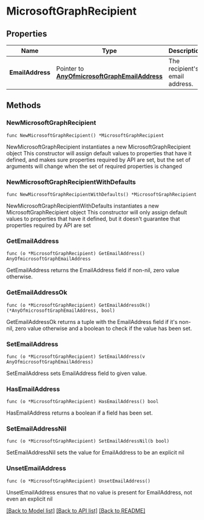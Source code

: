 # MicrosoftGraphRecipient

## Properties

Name | Type | Description | Notes
------------ | ------------- | ------------- | -------------
**EmailAddress** | Pointer to [**AnyOfmicrosoftGraphEmailAddress**](anyOf&lt;microsoft.graph.emailAddress&gt;.md) | The recipient&#39;s email address. | [optional] 

## Methods

### NewMicrosoftGraphRecipient

`func NewMicrosoftGraphRecipient() *MicrosoftGraphRecipient`

NewMicrosoftGraphRecipient instantiates a new MicrosoftGraphRecipient object
This constructor will assign default values to properties that have it defined,
and makes sure properties required by API are set, but the set of arguments
will change when the set of required properties is changed

### NewMicrosoftGraphRecipientWithDefaults

`func NewMicrosoftGraphRecipientWithDefaults() *MicrosoftGraphRecipient`

NewMicrosoftGraphRecipientWithDefaults instantiates a new MicrosoftGraphRecipient object
This constructor will only assign default values to properties that have it defined,
but it doesn't guarantee that properties required by API are set

### GetEmailAddress

`func (o *MicrosoftGraphRecipient) GetEmailAddress() AnyOfmicrosoftGraphEmailAddress`

GetEmailAddress returns the EmailAddress field if non-nil, zero value otherwise.

### GetEmailAddressOk

`func (o *MicrosoftGraphRecipient) GetEmailAddressOk() (*AnyOfmicrosoftGraphEmailAddress, bool)`

GetEmailAddressOk returns a tuple with the EmailAddress field if it's non-nil, zero value otherwise
and a boolean to check if the value has been set.

### SetEmailAddress

`func (o *MicrosoftGraphRecipient) SetEmailAddress(v AnyOfmicrosoftGraphEmailAddress)`

SetEmailAddress sets EmailAddress field to given value.

### HasEmailAddress

`func (o *MicrosoftGraphRecipient) HasEmailAddress() bool`

HasEmailAddress returns a boolean if a field has been set.

### SetEmailAddressNil

`func (o *MicrosoftGraphRecipient) SetEmailAddressNil(b bool)`

 SetEmailAddressNil sets the value for EmailAddress to be an explicit nil

### UnsetEmailAddress
`func (o *MicrosoftGraphRecipient) UnsetEmailAddress()`

UnsetEmailAddress ensures that no value is present for EmailAddress, not even an explicit nil

[[Back to Model list]](../README.md#documentation-for-models) [[Back to API list]](../README.md#documentation-for-api-endpoints) [[Back to README]](../README.md)


